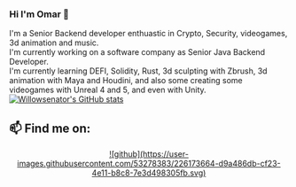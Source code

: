 ### Hi I'm Omar 👋
I'm a Senior Backend developer enthuastic in Crypto, Security, videogames, 3d animation and music. <br>
I'm currently working on a software company as Senior Java Backend Developer. <br>
I'm currently learning DEFI, Solidity, Rust, 3d sculpting with Zbrush, 3d animation with Maya and Houdini, and also some creating some videogames with Unreal 4 and 5, and even with Unity. <br>
[![Willowsenator's GitHub stats](https://github-readme-stats.vercel.app/api?username=willowsenator&count_private=true&show_icons=true&theme=tokyonight)](https://github.com/anuraghazra/github-readme-stats)<br>

## 📫 Find me on:
<p align="center">
<a href="https://charalambosioannou.github.io/" target="_blank" rel="noopener noreferrer">![github](https://user-images.githubusercontent.com/53278383/226173664-d9a486db-cf23-4e11-b8c8-7e3d498305fb.svg) </a>
</p>
<!--
**willowsenator/willowsenator** is a ✨ _special_ ✨ repository because its `README.md` (this file) appears on your GitHub profile.

Here are some ideas to get you started:

- 🔭 I’m currently working on ...
- 🌱 I’m currently learning ...
- 👯 I’m looking to collaborate on ...
- 🤔 I’m looking for help with ...
- 💬 Ask me about ...
- 📫 How to reach me: ...
- 😄 Pronouns: ...
- ⚡ Fun fact: ...
-->
